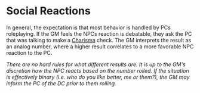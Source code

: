 # Social Reactions

In general, the expectation is that most behavior is handled by PCs roleplaying. If the GM feels the NPCs reaction is debatable, they ask the PC that was talking to make a [Charisma](../../Player%20Characters/The%20Ability%20Scores/Charisma.md) check. The GM interprets the result as an analog number, where a higher result correlates to a more favorable NPC reaction to the PC.

*There are no hard rules for what different results are. It is up to the GM's discretion how the NPC reacts based on the number rolled. If the situation is effectively binary (i.e. who do you like better, me or them?), the GM may inform the PC of the DC prior to them rolling.*
